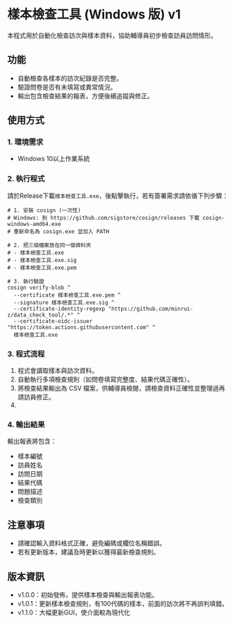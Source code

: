 # 樣本檢查工具 (Windows 版) v1

本程式用於自動化檢查訪次與樣本資料，協助輔導員初步檢查訪員訪問情形。

## 功能
- 自動檢查各樣本的訪次紀錄是否完整。
- 驗證問卷是否有未填寫或異常情況。
- 輸出包含檢查結果的報表，方便後續追蹤與修正。

## 使用方式

### 1. 環境需求
- Windows 10以上作業系統

### 2. 執行程式
請於Release下載```樣本檢查工具.exe```，後點擊執行，若有簽署需求請依循下列步驟：
```
# 1. 安裝 cosign (一次性)
# Windows: 到 https://github.com/sigstore/cosign/releases 下載 cosign-windows-amd64.exe
# 重新命名為 cosign.exe 並加入 PATH

# 2. 把三個檔案放在同一個資料夾
# - 樣本檢查工具.exe
# - 樣本檢查工具.exe.sig
# - 樣本檢查工具.exe.pem

# 3. 執行驗證
cosign verify-blob ^
  --certificate 樣本檢查工具.exe.pem ^
  --signature 樣本檢查工具.exe.sig ^
  --certificate-identity-regexp "https://github.com/minrui-z/data_check_tool/.*" ^
  --certificate-oidc-issuer "https://token.actions.githubusercontent.com" ^
  樣本檢查工具.exe
```

### 3. 程式流程
1. 程式會讀取樣本與訪次資料。
2. 自動執行多項檢查規則（如問卷填寫完整度、結果代碼正確性）。
3. 將檢查結果輸出為 CSV 檔案，供輔導員檢閱，請檢查資料正確性並整理過再請訪員修正。
4. 

### 4. 輸出結果
輸出報表將包含：
- 樣本編號
- 訪員姓名
- 訪問日期
- 結果代碼
- 問題描述
- 檢查類別

## 注意事項
- 請確認輸入資料格式正確，避免編碼或欄位名稱錯誤。
- 若有更新版本，建議及時更新以獲得最新檢查規則。

## 版本資訊
- v1.0.0：初始發佈，提供樣本檢查與輸出報表功能。
- v1.0.1：更新樣本檢查規則，有100代碼的樣本，前面的訪次將不再誤判填錯。
- v1.1.0：大幅更新GUI，使介面較為現代化
